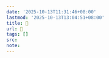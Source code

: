 ```yaml
---
date: '2025-10-13T11:31:46+08:00'
lastmod: '2025-10-13T13:04:51+08:00'
title: 󰪤
url: 󰪤
tags: []
src:
note:
---
```

